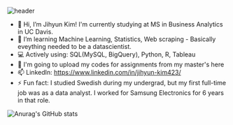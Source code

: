 ![header](https://capsule-render.vercel.app/api?type=wave&color=auto&height=300&section=header&text=Hello_World&fontSize=90)

- 👋 Hi, I’m Jihyun Kim! I'm currently studying at MS in Business Analytics in UC Davis.
- 🌱 I’m learning Machine Learning, Statistics, Web scraping - Basically eveything needed to be a datascientist.
- 💻 Actively using: SQL(MySQL, BigQuery), Python, R, Tableau
- 💞️ I'm going to upload my codes for assignments from my master's here 
- 📫 LinkedIn: https://www.linkedin.com/in/jihyun-kim423/
- ⚡ Fun fact: I studied Swedish during my undergrad, but my first full-time job was as a data analyst. I worked for Samsung Electronics for 6 years in that role.

<!---
JihyunKim423/JihyunKim423 is a ✨ special ✨ repository because its `README.md` (this file) appears on your GitHub profile.
You can click the Preview link to take a look at your changes.
--->
![Anurag's GitHub stats](https://github-readme-stats.vercel.app/api?username=JihyunKim423&show_icons=true&theme=dracula)
